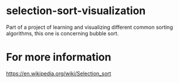 # selection-sort-visualization
Part of a project of learning and visualizing different common sorting algorithms, this one is concerning bubble sort.

# For more information
https://en.wikipedia.org/wiki/Selection_sort
